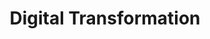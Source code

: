 ---
layout: solution-3
title: Digital Transformation
permalink: /solutions/technology-consulting/digital-transformation
description: "Optimise Your Business with AxOps™ Digital Transformation Solutions"
og_image_url: /assets/img/photos/opengraph/axops-technologies-og-image-v1.jpg
published: false
---